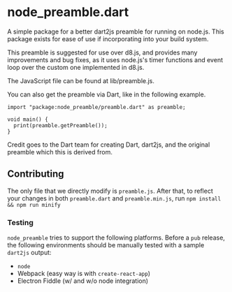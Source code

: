 node_preamble.dart
===

A simple package for a better dart2js preamble for running on node.js. This
package exists for ease of use if incorporating into your build system.

This preamble is suggested for use over d8.js, and provides many improvements
and bug fixes, as it uses node.js's timer functions and event loop over the
custom one implemented in d8.js.

The JavaScript file can be found at lib/preamble.js.

You can also get the preamble via Dart, like in the following example.

```
import "package:node_preamble/preamble.dart" as preamble;

void main() {
  print(preamble.getPreamble());
}
```

Credit goes to the Dart team for creating Dart, dart2js, and the original
preamble which this is derived from.

## Contributing

The only file that we directly modify is `preamble.js`. After that, to reflect your changes in
both `preamble.dart` and `preamble.min.js`, run `npm install && npm run minify`

### Testing

`node_preamble` tries to support the following platforms. Before a `pub` release, the following environments should be manually tested with a sample `dart2js` output:

- `node`
- Webpack (easy way is with `create-react-app`)
- Electron Fiddle (w/ and w/o node integration)
